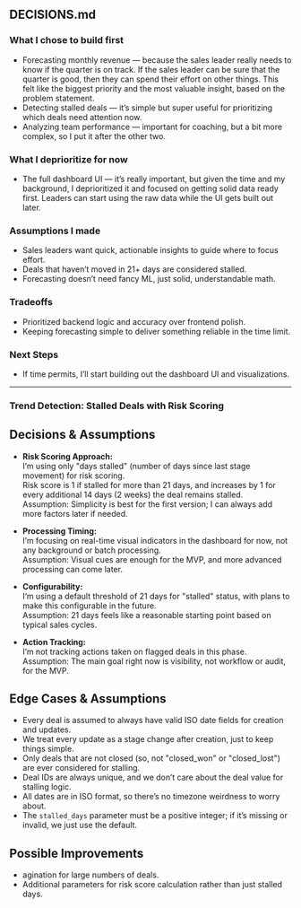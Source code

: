 ## DECISIONS.md

### What I chose to build first

* Forecasting monthly revenue — because the sales leader really needs to know if the quarter is on track. If the sales leader can be sure that the quarter is good, then they can spend their effort on other things. This felt like the biggest priority and the most valuable insight, based on the problem statement.
* Detecting stalled deals — it’s simple but super useful for prioritizing which deals need attention now.
* Analyzing team performance — important for coaching, but a bit more complex, so I put it after the other two.

### What I deprioritize for now

* The full dashboard UI — it’s really important, but given the time and my background, I deprioritized it and focused on getting solid data ready first. Leaders can start using the raw data while the UI gets built out later.

### Assumptions I made

* Sales leaders want quick, actionable insights to guide where to focus effort.
* Deals that haven’t moved in 21+ days are considered stalled.
* Forecasting doesn’t need fancy ML, just solid, understandable math.

### Tradeoffs

* Prioritized backend logic and accuracy over frontend polish.
* Keeping forecasting simple to deliver something reliable in the time limit.

### Next Steps

* If time permits, I’ll start building out the dashboard UI and visualizations.

---

### Trend Detection: Stalled Deals with Risk Scoring 

## Decisions & Assumptions

- **Risk Scoring Approach:**  
  I’m using only "days stalled" (number of days since last stage movement) for risk scoring.  
  Risk score is 1 if stalled for more than 21 days, and increases by 1 for every additional 14 days (2 weeks) the deal remains stalled.  
  Assumption: Simplicity is best for the first version; I can always add more factors later if needed.

- **Processing Timing:**  
  I’m focusing on real-time visual indicators in the dashboard for now, not any background or batch processing.  
  Assumption: Visual cues are enough for the MVP, and more advanced processing can come later.

- **Configurability:**  
  I’m using a default threshold of 21 days for "stalled" status, with plans to make this configurable in the future.  
  Assumption: 21 days feels like a reasonable starting point based on typical sales cycles.

- **Action Tracking:**  
  I’m not tracking actions taken on flagged deals in this phase.  
  Assumption: The main goal right now is visibility, not workflow or audit, for the MVP.

## Edge Cases & Assumptions

- Every deal is assumed to always have valid ISO date fields for creation and updates.
- We treat every update as a stage change after creation, just to keep things simple.
- Only deals that are not closed (so, not "closed_won" or "closed_lost") are ever considered for stalling.
- Deal IDs are always unique, and we don’t care about the deal value for stalling logic.
- All dates are in ISO format, so there’s no timezone weirdness to worry about.
- The `stalled_days` parameter must be a positive integer; if it’s missing or invalid, we just use the default.

## Possible Improvements

- agination for large numbers of deals.
- Additional parameters for risk score calculation rather than just stalled days.
